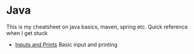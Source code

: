 # Java 
This is my cheatsheet on java basics, maven, spring etc. Quick reference when I get stuck
* [Inputs and Prints](inputs_print) Basic input and printing
